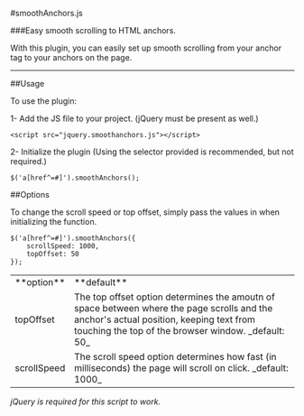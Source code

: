 #smoothAnchors.js

###Easy smooth scrolling to HTML anchors.

With this plugin, you can easily set up smooth scrolling from your anchor tag to your anchors on the page.

***

##Usage

To use the plugin:

1- Add the JS file to your project. (jQuery must be present as well.)

	<script src="jquery.smoothanchors.js"></script>

2- Initialize the plugin (Using the selector provided is recommended, but not required.)

	$('a[href^=#]').smoothAnchors();

##Options

To change the scroll speed or top offset, simply pass the values in when initializing the function.

	$('a[href^=#]').smoothAnchors({
		scrollSpeed: 1000,
		topOffset: 50
	});

<table>
<tr><td>**option**</td><td>**default**</td></tr>
<tr><td>topOffset</td><td>The top offset option determines the amoutn of space between where the page scrolls and the anchor's actual position, keeping text from touching the top of the browser window. _default: 50_</td></tr>
<tr><td>scrollSpeed</td><td>The scroll speed option determines how fast (in milliseconds) the page will scroll on click. _default: 1000_</td></tr>
</table>

_jQuery is required for this script to work._